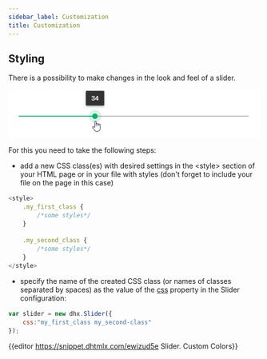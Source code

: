 ```yaml
---
sidebar_label: Customization
title: Customization
---          
```


Styling 
-----------

There is a possibility to make changes in the look and feel of a slider. 

![](../assets/slider/custom_style.png)

For this you need to take the following steps:

- add a new CSS class(es) with desired settings in the &lt;style&gt; section of your HTML page or in your file with styles (don't forget to include your file on the page in this case)

~~~js
<style>
	.my_first_class {
		/*some styles*/
	}
    
    .my_second_class {
		/*some styles*/
	}
</style>
~~~

- specify the name of the created CSS class (or names of classes separated by spaces) as the value of the [css](slider/api/slider_css_config.md) property in the Slider configuration:

~~~js
var slider = new dhx.Slider({
    css:"my_first_class my_second-class"
});
~~~

{{editor	https://snippet.dhtmlx.com/ewizud5e	Slider. Custom Colors}}

